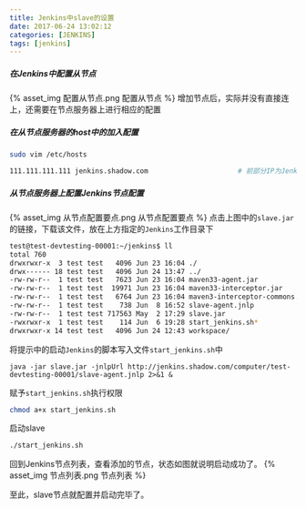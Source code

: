 ```yaml
---
title: Jenkins中slave的设置
date: 2017-06-24 13:02:12
categories: [JENKINS]
tags: [jenkins]
---
```


##### 在Jenkins中配置从节点
{% asset_img 配置从节点.png 配置从节点 %}
增加节点后，实际并没有直接连上，还需要在节点服务器上进行相应的配置

  <!--more-->

##### 在从节点服务器的host中的加入配置

```bash
sudo vim /etc/hosts
```
```bash
111.111.111.111 jenkins.shadow.com						# 前部分IP为Jenkins的内网地址，后部分为Jenkins的对外访问域名
```

##### 从节点服务器上配置Jenkins节点配置
{% asset_img 从节点配置要点.png 从节点配置要点 %}
点击上图中的``slave.jar``的链接，下载该文件，放在上方指定的``Jenkins``工作目录下
```bash
test@test-devtesting-00001:~/jenkins$ ll
total 760
drwxrwxr-x  3 test test   4096 Jun 23 16:04 ./
drwx------ 18 test test   4096 Jun 24 13:47 ../
-rw-rw-r--  1 test test   7623 Jun 23 16:04 maven33-agent.jar
-rw-rw-r--  1 test test  19971 Jun 23 16:04 maven33-interceptor.jar
-rw-rw-r--  1 test test   6764 Jun 23 16:04 maven3-interceptor-commons.jar
-rw-rw-r--  1 test test    738 Jun  8 16:52 slave-agent.jnlp
-rw-rw-r--  1 test test 717563 May  2 17:29 slave.jar								# 上方下载的slave.jar文件
-rwxrwxr-x  1 test test    114 Jun  6 19:28 start_jenkins.sh*						# 启动Jenkinsslave的脚本
drwxrwxr-x 14 test test   4096 Jun 24 12:43 workspace/								# Jenkins项目的工作目录
```
将提示中的启动``Jenkins``的脚本写入文件``start_jenkins.sh``中
```shell
java -jar slave.jar -jnlpUrl http://jenkins.shadow.com/computer/test-devtesting-00001/slave-agent.jnlp 2>&1 &
```
赋予``start_jenkins.sh``执行权限
```bash
chmod a+x start_jenkins.sh
```
启动slave
```bash
./start_jenkins.sh
```
回到Jenkins节点列表，查看添加的节点，状态如图就说明启动成功了。
{% asset_img 节点列表.png 节点列表 %}

至此，slave节点就配置并启动完毕了。